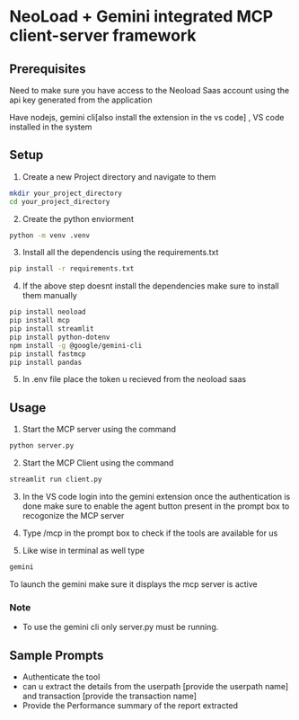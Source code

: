 # NeoLoad + Gemini integrated MCP client-server framework

## Prerequisites

Need to make sure you have access to the Neoload Saas account using the api key generated
from the application

Have nodejs, gemini cli[also install the extension in the vs code] , VS code installed in the system

## Setup

1. Create a new Project directory and navigate to them 
```bash 
mkdir your_project_directory
cd your_project_directory
```
2. Create the python enviorment
``` bash
python -m venv .venv
```
3. Install all the dependencis using the requirements.txt

``` bash 
pip install -r requirements.txt
```

4. If the above step doesnt install the dependencies make sure to install them manually

``` bash
pip install neoload
pip install mcp
pip install streamlit
pip install python-dotenv
npm install -g @google/gemini-cli
pip install fastmcp
pip install pandas
```
5. In .env file place the token u recieved from the neoload saas

## Usage

1. Start the MCP server using the command
``` bash
python server.py
```
2. Start the MCP Client using the command

``` bash
streamlit run client.py
```
3. In the VS code login into the gemini extension once the authentication is done make sure to enable the agent button present in the prompt box to recogonize the MCP server

4. Type /mcp in the prompt box to check if the tools are available for us

5. Like wise in terminal as well type
``` bash
gemini 
```
To launch the gemini make sure it displays the mcp server is active

### Note 
 - To use the gemini cli only server.py must be running. 

## Sample Prompts

- Authenticate the tool
- can u extract the details from the userpath [provide the userpath name] and transaction [provide the transaction name]
- Provide the Performance summary of the report extracted



